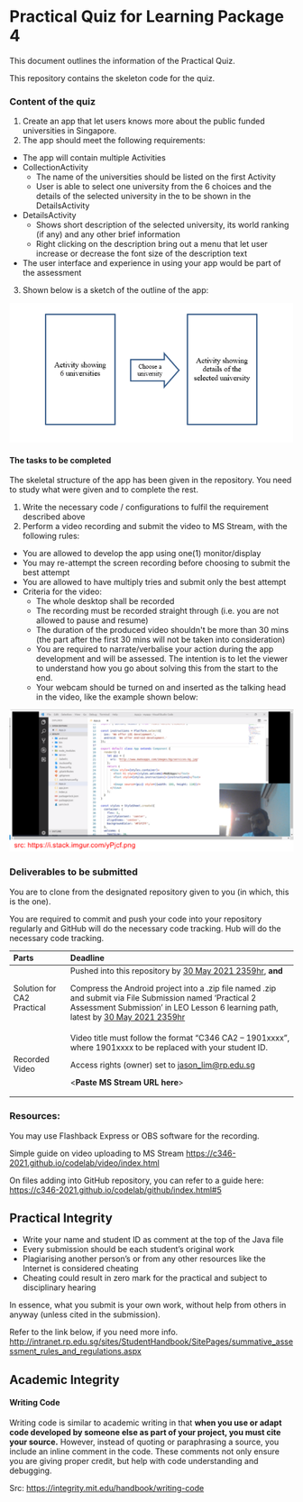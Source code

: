 # Practical Quiz for Learning Package 4

This document outlines the information of the Practical Quiz.

This repository contains the skeleton code for the quiz.




### Content of the quiz

1. Create an app that let users knows more about the public funded universities in Singapore.
2. The app should meet the following requirements:
- The app will contain multiple Activities
- CollectionActivity
  - The name of the universities should be listed on the first Activity
  - User is able to select one university from the 6 choices and the details of the selected university in the to be shown in the DetailsActivity
- DetailsActivity
  -	Shows short description of the selected university, its world ranking (if any) and any other brief information
  -	Right clicking on the description bring out a menu that let user increase or decrease the font size of the description text
- The user interface and experience in using your app would be part of the assessment

3. Shown below is a sketch of the outline of the app:

![](.README_images/19f31233.png)


#### The tasks to be completed

The skeletal structure of the app has been given in the repository. You need to study what were given and to complete the rest.

1. Write the necessary code / configurations to fulfil the requirement described above
2. Perform a video recording and submit the video to MS Stream, with the following rules:
- You are allowed to develop the app using one(1) monitor/display
- You may re-attempt the screen recording before choosing to submit the best attempt
- You are allowed to have multiply tries and submit only the best attempt
- Criteria for the video:
  - The whole desktop shall be recorded
  - The recording must be recorded straight through (i.e. you are not allowed to pause and resume)
  - The duration of the produced video shouldn't be more than 30 mins (the part after the first 30 mins will not be taken into consideration)
  - You are required to narrate/verbalise your action during the app development and will be assessed. The intention is to let the viewer to understand how you go about solving this from the start to the end.
  - Your webcam should be turned on and inserted as the talking head in the video, like the example shown below:

 ![](.README_images/52c2c7e3.png)


### Deliverables to be submitted

You are to clone from the designated repository given to you (in which, this is the one).

You are required to commit and push your code into your repository regularly and GitHub will do the necessary code tracking.
Hub will do the necessary code tracking.

| Parts                       | Deadline                                                             |
|:----------------------------|:---------------------------------------------------------------------|
| Solution for CA2 Practical  | Pushed into this repository by <u>30 May 2021 2359hr</u>, <b>and</b> <p> Compress the Android project into a .zip file named <your name>.zip and submit via File Submission named ‘Practical 2 Assessment Submission’ in LEO Lesson 6 learning path, latest by <u>30 May 2021 2359hr</u>  |
| Recorded Video              | Video title must follow the format “C346 CA2 – 1901xxxx”, where 1901xxxx to be replaced with your student ID. <p> Access rights (owner) set to jason_lim@rp.edu.sg <p> <**Paste MS Stream URL here**>                                       |


### Resources:

You may use Flashback Express or OBS software for the recording.

Simple guide on video uploading to MS Stream https://c346-2021.github.io/codelab/video/index.html

On files adding into GitHub repository, you can refer to a guide here: https://c346-2021.github.io/codelab/github/index.html#5




## Practical Integrity

- Write your name and student ID as comment at the top of the Java file
- Every submission should be each student’s original work
- Plagiarising another person’s or from any other resources like the Internet is considered cheating
- Cheating could result in zero mark for the practical and subject to disciplinary hearing

In essence, what you submit is your own work, without help from others in anyway (unless cited in the submission).

Refer to the link below, if you need more info.  
<http://intranet.rp.edu.sg/sites/StudentHandbook/SitePages/summative_assessment_rules_and_regulations.aspx>


## Academic Integrity

#### Writing Code


Writing code is similar to academic writing in that <b>when you use or adapt code developed by someone else as part of your project, you must cite your source.</b> However, instead of quoting or paraphrasing a source, you include an inline comment in the code. These comments not only ensure you are giving proper credit, but help with code understanding and debugging.

Src: https://integrity.mit.edu/handbook/writing-code



